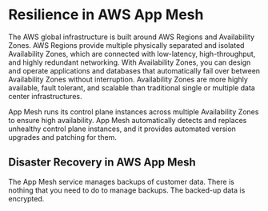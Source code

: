 # Resilience in AWS App Mesh<a name="disaster-recovery-resiliency"></a>

The AWS global infrastructure is built around AWS Regions and Availability Zones\. AWS Regions provide multiple physically separated and isolated Availability Zones, which are connected with low\-latency, high\-throughput, and highly redundant networking\. With Availability Zones, you can design and operate applications and databases that automatically fail over between Availability Zones without interruption\. Availability Zones are more highly available, fault tolerant, and scalable than traditional single or multiple data center infrastructures\.

App Mesh runs its control plane instances across multiple Availability Zones to ensure high availability\. App Mesh automatically detects and replaces unhealthy control plane instances, and it provides automated version upgrades and patching for them\.

## Disaster Recovery in AWS App Mesh<a name="disaster-recovery"></a>

The App Mesh service manages backups of customer data\. There is nothing that you need to do to manage backups\. The backed\-up data is encrypted\.